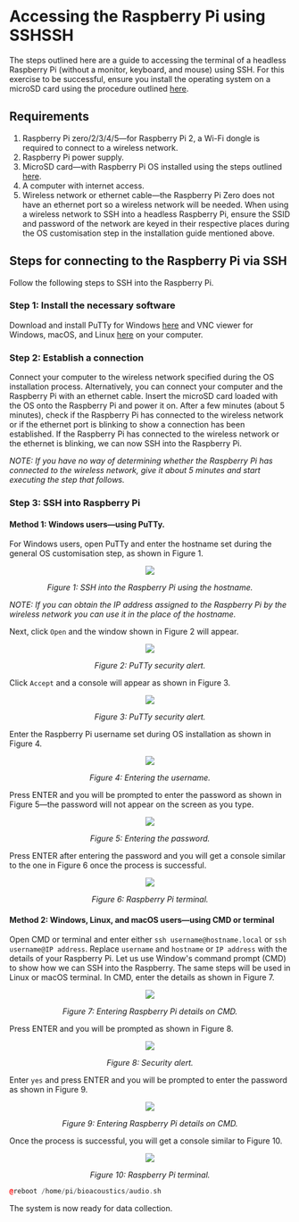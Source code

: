 # Accessing the Raspberry Pi using SSHSSH
The steps outlined here are a guide to accessing the terminal of a headless Raspberry Pi (without a monitor, keyboard, and mouse) using SSH. For this exercise to be successful, ensure you install the operating system on a microSD card using the procedure outlined [here](https://github.com/DeKUT-DSAIL/bioacoustics/tree/master/setting-up-a-headless-raspberry/headless-raspberry-pi-access). 

## Requirements
1. Raspberry Pi zero/2/3/4/5—for Raspberry Pi 2, a Wi-Fi dongle is required to connect to a wireless network.
2. Raspberry Pi power supply.
3. MicroSD card—with Raspberry Pi OS installed using the steps outlined [here](https://github.com/DeKUT-DSAIL/bioacoustics/tree/master/setting-up-a-headless-raspberry/headless-raspberry-pi-access).
4. A computer with internet access.
5. Wireless network or ethernet cable—the Raspberry Pi Zero does not have an ethernet port so a wireless network will be needed. When using a wireless network to SSH into a headless Raspberry Pi, ensure the SSID and password of the network are keyed in their respective places during the OS customisation step in the installation guide mentioned above. 

## Steps for connecting to the Raspberry Pi via SSH
Follow the following steps to SSH into the Raspberry Pi.

### Step 1: Install the necessary software
Download and install PuTTy for Windows [here](https://www.putty.org/) and VNC viewer for Windows, macOS, and Linux [here](https://www.realvnc.com/en/connect/download/viewer/) on your computer.

### Step 2: Establish a connection
Connect your computer to the wireless network specified during the OS installation process. Alternatively, you can connect your computer and the Raspberry Pi with an ethernet cable. Insert the microSD card loaded with the OS onto the Raspberry Pi and power it on. After a few minutes (about 5 minutes), check if the Raspberry Pi has connected to the wireless network or if the ethernet port is blinking to show a connection has been established. If the Raspberry Pi has connected to  the wireless network or the ethernet is blinking, we can now SSH into the Raspberry Pi.

*NOTE: If you have no way of determining whether the Raspberry Pi has connected to the wireless network, give it about 5 minutes and start executing the step that follows.*

### Step 3: SSH into Raspberry Pi
#### Method 1: Windows users—using PuTTy.
For Windows users, open PuTTy and enter the hostname set during the general OS customisation step, as shown in Figure 1.

<p align="center">
  <img width="auto" height="auto" src="/setting-up-a-headless-raspberry/ssh-into-raspberry-pi/img/putty-raspi-local.png">
  
</p>

<p align="center"> 
  <em>Figure 1: SSH into the Raspberry Pi using the hostname.</em>
</p>

*NOTE: If you can obtain the IP address assigned to the Raspberry Pi by the wireless network you can use it in the place of the hostname.* 

Next, click `Open` and the window shown in Figure 2 will appear.

<p align="center">
  <img width="auto" height="auto" src="/setting-up-a-headless-raspberry/ssh-into-raspberry-pi/img/putty-potential-security-breach.png">
  
</p>

<p align="center"> 
  <em>Figure 2: PuTTy security alert.</em>
</p>

Click `Accept` and a console will appear as shown in Figure 3.

<p align="center">
  <img width="auto" height="auto" src="/setting-up-a-headless-raspberry/ssh-into-raspberry-pi/img/putty-login-as.png">
  
</p>

<p align="center"> 
  <em>Figure 3: PuTTy security alert.</em>
</p>

Enter the Raspberry Pi username set during OS installation as shown in Figure 4.

<p align="center">
  <img width="auto" height="auto" src="/setting-up-a-headless-raspberry/ssh-into-raspberry-pi/img/putty-login-as-pi.png">
  
</p>

<p align="center"> 
  <em>Figure 4: Entering the username.</em>
</p>

Press ENTER and you will be prompted to enter the password as shown in Figure 5—the password will not appear on the screen as you type.

<p align="center">
  <img width="auto" height="auto" src="/setting-up-a-headless-raspberry/ssh-into-raspberry-pi/img/putty-login-password.png">
  
</p>

<p align="center"> 
  <em>Figure 5: Entering the password.</em>
</p>

Press ENTER after entering the password and you will get a console similar to the one in Figure 6 once the process is successful.

<p align="center">
  <img width="auto" height="auto" src="/setting-up-a-headless-raspberry/ssh-into-raspberry-pi/img/putty-first-log-in.png">
  
</p>

<p align="center"> 
  <em>Figure 6: Raspberry Pi terminal.</em>
</p>


#### Method 2: Windows, Linux, and macOS users—using CMD or terminal
Open CMD or terminal and enter either `ssh username@hostname.local` or `ssh username@IP address`. Replace `username` and `hostname` or `IP address` with the details of your Raspberry Pi. Let us use Window's command prompt (CMD) to show how we can SSH into the Raspberry. The same steps will be used in Linux or macOS terminal. In CMD, enter the details as shown in Figure 7.

<p align="center">
  <img width="auto" height="auto" src="/setting-up-a-headless-raspberry/ssh-into-raspberry-pi/img/cmd-ssh-access.png">
  
</p>

<p align="center"> 
  <em>Figure 7: Entering Raspberry Pi details on CMD.</em>
</p>

Press ENTER and you will be prompted as shown in Figure 8.

<p align="center">
  <img width="auto" height="auto" src="/setting-up-a-headless-raspberry/ssh-into-raspberry-pi/img/cmd-ssh-security-alert.png">
  
</p>

<p align="center"> 
  <em>Figure 8: Security alert.</em>
</p>

Enter `yes` and press ENTER and you will be prompted to enter the password as shown in Figure 9.

<p align="center">
  <img width="auto" height="auto" src="/setting-up-a-headless-raspberry/ssh-into-raspberry-pi/img/cmd-ssh-password.png">
  
</p>

<p align="center"> 
  <em>Figure 9: Entering Raspberry Pi details on CMD.</em>
</p>

Once the process is successful, you will get a console similar to Figure 10.

<p align="center">
  <img width="auto" height="auto" src="/setting-up-a-headless-raspberry/ssh-into-raspberry-pi/img/cmd-ssh-successful.png">
  
</p>

<p align="center"> 
  <em>Figure 10: Raspberry Pi terminal.</em>
</p>








```cpp
@reboot /home/pi/bioacoustics/audio.sh
```

The system is now ready for data collection.
